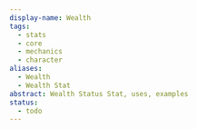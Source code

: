 ```yaml
---
display-name: Wealth
tags:
  - stats
  - core
  - mechanics
  - character
aliases:
  - Wealth
  - Wealth Stat
abstract: Wealth Status Stat, uses, examples
status:
  - todo
---
```



